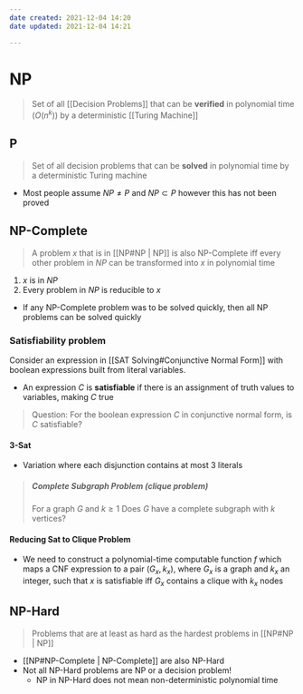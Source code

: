 ```yaml
---
date created: 2021-12-04 14:20
date updated: 2021-12-04 14:21

---
```


# NP

> Set of all [[Decision Problems]] that can be **verified** in polynomial time ($O(n^k)$) by a deterministic [[Turing Machine]]

## P

> Set of all decision problems that can be **solved** in polynomial time by a deterministic Turing machine

- Most people assume $NP \neq P$ and $NP \subset P$ however this has not been proved

## NP-Complete

> A problem $x$ that is in [[NP#NP | NP]] is also NP-Complete iff every other problem in $NP$ can be transformed into $x$ in polynomial time

1. $x$ is in $NP$
2. Every problem in $NP$ is reducible to $x$

- If any NP-Complete problem was to be solved quickly, then all NP problems can be solved quickly

### Satisfiability problem

Consider an expression in [[SAT Solving#Conjunctive Normal Form]] with boolean expressions built from literal variables.

- An expression $C$ is **satisfiable** if there is an assignment of truth values to variables, making $C$ true

> Question: For the boolean expression $C$ in conjunctive normal form, is $C$ satisfiable?

#### 3-Sat

- Variation where each disjunction contains at most 3 literals

> ##### Complete Subgraph Problem (clique problem)
>
> For a graph $G$ and $k \geq 1$
> Does $G$ have a complete subgraph with $k$ vertices?

#### Reducing Sat to Clique Problem

- We need to construct a polynomial-time computable function $f$ which maps a CNF expression to a pair $(G_x, k_x)$, where $G_x$ is a graph and $k_x$ an integer, such that $x$ is satisfiable iff $G_x$ contains a clique with $k_x$ nodes


## NP-Hard

> Problems that are at least as hard as the hardest problems in [[NP#NP | NP]]

- [[NP#NP-Complete | NP-Complete]] are also NP-Hard
- Not all NP-Hard problems are NP or a decision problem!
  - NP in NP-Hard does not mean non-deterministic polynomial time
